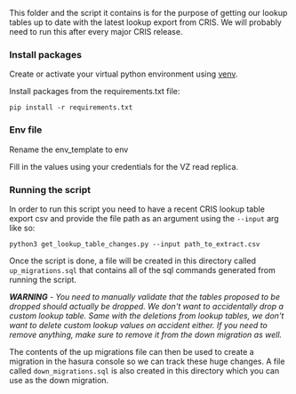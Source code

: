 This folder and the script it contains is for the purpose of getting our lookup tables up to date with the latest lookup export from CRIS. We will probably need to run this after every major CRIS release.

### Install packages

Create or activate your virtual python environment using [venv](https://docs.python.org/3/library/venv.html).

Install packages from the requirements.txt file:

`pip install -r requirements.txt`

### Env file

Rename the env_template to env

Fill in the values using your credentials for the VZ read replica.

### Running the script

In order to run this script you need to have a recent CRIS lookup table export csv and provide the file path as an argument using the `--input` arg like so:

`python3 get_lookup_table_changes.py --input path_to_extract.csv `

Once the script is done, a file will be created in this directory called `up_migrations.sql` that contains all of the sql commands generated from running the script.

**_WARNING_** _- You need to manually validate that the tables proposed to be dropped should actually be dropped. We don't want to accidentally drop a custom lookup table. Same with the deletions from lookup tables, we don't want to delete custom lookup values on accident either. If you need to remove anything, make sure to remove it from the down migration as well._

The contents of the up migrations file can then be used to create a migration in the hasura console so we can track these huge changes. A file called `down_migrations.sql` is also created in this directory which you can use as the down migration.
